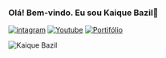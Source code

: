 
### Olá! Bem-vindo. Eu sou Kaique Bazil👋

[![intagram](https://img.shields.io/badge/Instagram-E4405F?style=for-the-badge&logo=instagram&logoColor=white)](https://instagram.com/kaiquebazil)
[![Youtube](https://img.shields.io/badge/YouTube-FF0000?style=for-the-badge&logo=youtube&logoColor=white)](https://youtube.com/sktutors)
[![Portifólio](https://img.shields.io/badge/dev.to-0A0A0A?style=for-the-badge&logo=devdotto&logoColor=white)](https://kaiquebazil.github.io/portifolio/)

![Kaique Bazil](https://github-readme-stats.vercel.app/api/top-langs/?username=kaiquebazil&size_weight=1.5&count_weight=1.5)

